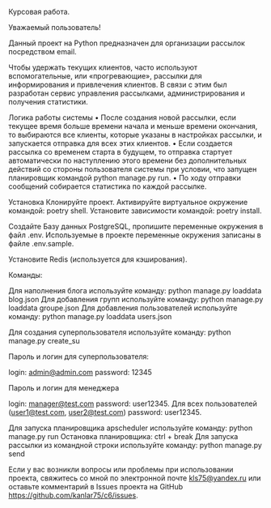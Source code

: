 Курсовая работа.

Уважаемый пользователь!

Данный проект на Python предназначен для организации рассылок посредством email.

Чтобы удержать текущих клиентов, часто используют вспомогательные, или «прогревающие», 
рассылки для информирования и привлечения клиентов. В связи с этим был разработан сервис 
управления рассылками, администрирования и получения статистики.

Логика работы системы
•	После создания новой рассылки, если текущее время больше времени начала и меньше времени окончания, 
то выбираются все клиенты, которые указаны в настройках рассылки, и запускается отправка для всех этих клиентов.
•	Если создается рассылка со временем старта в будущем, то отправка стартует автоматически по наступлению
этого времени без дополнительных действий со стороны пользователя системы при условии, что запущен планировщик 
командой python manage.py run.
•	По ходу отправки сообщений собирается статистика по каждой рассылке.

Установка
Клонируйте проект.
Активируйте виртуальное окружение командой: poetry shell.
Установите зависимости командой: poetry install.

Создайте Базу данных PostgreSQL, пропишите переменные окружения в файл .env.
Используемые в проекте переменные окружения записаны в файле .env.sample.

Установите Redis (используется для кэширования).

Команды:

Для наполнения блога используйте команду: python manage.py loaddata blog.json
Для добавления групп используйте команду: python manage.py loaddata groupe.json
Для добавления пользователей используйте команду: python manage.py loaddata users.json

Для создания суперпользователя используйте команду: python manage.py create_su 

Пароль и логин для суперпользователя:

login: admin@admin.com
password: 12345

Пароль и логин для менеджера

login: manager@test.com
password: user12345.
Для всех пользователей (user1@test.com, user2@test.com) password: user12345.

Для запуска планировщика apscheduler используйте команду: python manage.py run
Остановка планировщика: ctrl + break
Для запуска рассылки из командной строки используйте команду: python manage.py send




Если у вас возникли вопросы или проблемы при использовании проекта, свяжитесь со мной по электронной почте 
kls75@yandex.ru или оставьте комментарий в Issues проекта на GitHub https://github.com/kanlar75/c6/issues.
